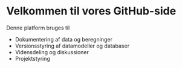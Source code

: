# Velkommen til vores GitHub-side

Denne platform bruges til 
- Dokumentering af data og beregninger
- Versionsstyring af datamodeller og databaser
- Vidensdeling og diskussioner
- Projektstyring
